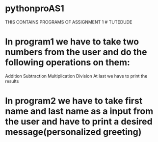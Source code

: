# pythonproAS1
THIS CONTAINS PROGRAMS OF ASSIGNMENT 1 # TUTEDUDE

# In program1 we have to take two numbers from the user and do the following operations on them:
Addition
Subtraction
Multiplication
Division
At last we have to print the results


# In program2 we have to take first name and last name as a input from the user and have to print a desired message(personalized greeting)
